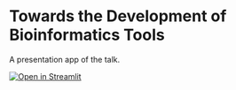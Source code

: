 # Towards the Development of Bioinformatics Tools

A presentation app of the talk.

[![Open in Streamlit][share_badge]][share_link]

[share_badge]: https://static.streamlit.io/badges/streamlit_badge_black_white.svg
[share_link]: https://bioinformatics.streamlit.app
